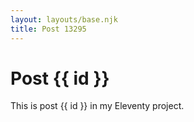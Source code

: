 ```yaml
---
layout: layouts/base.njk
title: Post 13295
---
```


# Post {{ id }}

This is post {{ id }} in my Eleventy project.
